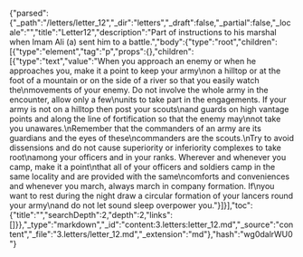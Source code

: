 {"parsed":{"_path":"/letters/letter_12","_dir":"letters","_draft":false,"_partial":false,"_locale":"","title":"Letter12","description":"Part of instructions to his marshal when Imam Ali (a) sent him to a battle.","body":{"type":"root","children":[{"type":"element","tag":"p","props":{},"children":[{"type":"text","value":"When you approach an enemy or when he approaches you, make it a point to keep your army\non a hilltop or at the foot of a mountain or on the side of a river so that you easily watch the\nmovements of your enemy. Do not involve the whole army in the encounter, allow only a few\nunits to take part in the engagements. If your army is not on a hilltop then post your scouts\nand guards on high vantage points and along the line of fortification so that the enemy may\nnot take you unawares.\nRemember that the commanders of an army are its guardians and the eyes of these\ncommanders are the scouts.\nTry to avoid dissensions and do not cause superiority or inferiority complexes to take root\namong your officers and in your ranks. Wherever and whenever you camp, make it a point\nthat all of your officers and soldiers camp in the same locality and are provided with the same\ncomforts and conveniences and whenever you march, always march in company formation. If\nyou want to rest during the night draw a circular formation of your lancers round your army\nand do not let sound sleep overpower you."}]}],"toc":{"title":"","searchDepth":2,"depth":2,"links":[]}},"_type":"markdown","_id":"content:3.letters:letter_12.md","_source":"content","_file":"3.letters/letter_12.md","_extension":"md"},"hash":"wg0dalrWU0"}